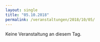 ```yaml
---
layout: single
title: "05.10.2018"
permalink: /veranstaltungen/2018/10/05/
---
```


Keine Veranstaltung an diesem Tag.
